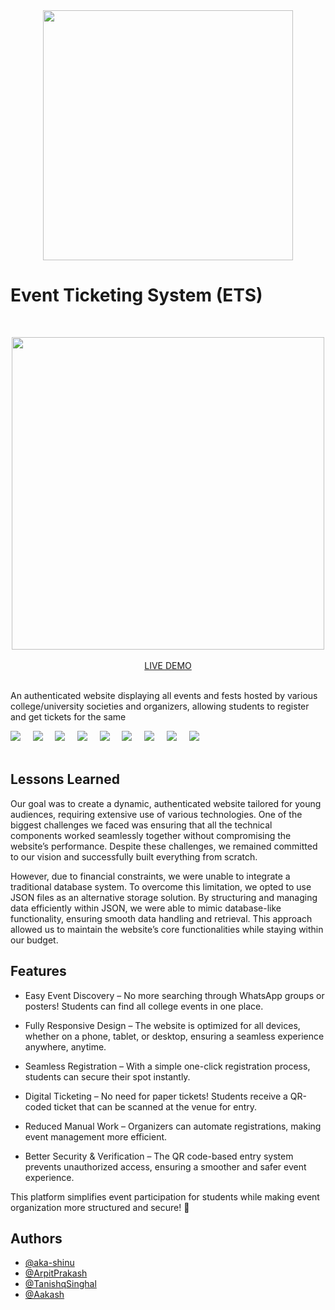 
<div align="center"> 
<img src="https://raw.githubusercontent.com//aka-shinu/DUHACKS4.0/master/default.png" width="400" >
</div>


#  Event Ticketing System (ETS)
&nbsp;&nbsp;&nbsp;&nbsp;
<div align="center"> 
<img src="https://raw.githubusercontent.com//aka-shinu/DUHACKS4.0/master/assets/preview.gif" width="500" >
</div>
&nbsp;&nbsp;&nbsp;&nbsp;
<div align='center'>
<span><a href='https://event.lethrach.me'>LIVE DEMO</a></span>
</div>&nbsp;

An authenticated website displaying all events and fests hosted by various college/university societies and organizers, allowing students to register and get tickets for the same


<div style='width: 400px'>
 <img  src='https://skillicons.dev/icons?i=js'>&nbsp;&nbsp;&nbsp;&nbsp;
 <img  src='https://skillicons.dev/icons?i=react'>&nbsp;&nbsp;&nbsp;&nbsp;
 <img  src='https://skillicons.dev/icons?i=nodejs'>&nbsp;&nbsp;&nbsp;&nbsp;
 <img  src='https://skillicons.dev/icons?i=webpack'>&nbsp;&nbsp;&nbsp;&nbsp;
 <img  src='https://skillicons.dev/icons?i=vuejs'>&nbsp;&nbsp;&nbsp;&nbsp;
 <img  src='https://skillicons.dev/icons?i=git'>&nbsp;&nbsp;&nbsp;&nbsp;
 <img  src='https://skillicons.dev/icons?i=express'>&nbsp;&nbsp;&nbsp;&nbsp;
 <img  src='https://skillicons.dev/icons?i=css'>&nbsp;&nbsp;&nbsp;&nbsp;
 <img  src='https://skillicons.dev/icons?i=html'>&nbsp;&nbsp;&nbsp;&nbsp;
</div>&nbsp;&nbsp;



## Lessons Learned

Our goal was to create a dynamic, authenticated website tailored for young audiences, requiring extensive use of various technologies. One of the biggest challenges we faced was ensuring that all the technical components worked seamlessly together without compromising the website’s performance. Despite these challenges, we remained committed to our vision and successfully built everything from scratch.

However, due to financial constraints, we were unable to integrate a traditional database system. To overcome this limitation, we opted to use JSON files as an alternative storage solution. By structuring and managing data efficiently within JSON, we were able to mimic database-like functionality, ensuring smooth data handling and retrieval. This approach allowed us to maintain the website’s core functionalities while staying within our budget.
## Features

- Easy Event Discovery – No more searching through WhatsApp groups or posters! Students can find all college events in one place.

- Fully Responsive Design – The website is optimized for all devices, whether on a phone, tablet, or desktop, ensuring a seamless experience anywhere, anytime.

- Seamless Registration – With a simple one-click registration process, students can secure their spot instantly.

- Digital Ticketing – No need for paper tickets! Students receive a QR-coded ticket that can be scanned at the venue for entry.

- Reduced Manual Work – Organizers can automate registrations, making event management more efficient.

- Better Security & Verification – The QR code-based entry system prevents unauthorized access, ensuring a smoother and safer event experience.

This platform simplifies event participation for students while making event organization more structured and secure! 🚀




## Authors

- [@aka-shinu](https://www.github.com/aka-shinu)
- [@ArpitPrakash](https://www.github.com/aka-shinu)
- [@TanishqSinghal](https://www.github.com/aka-shinu)
- [@Aakash](https://www.github.com/aka-shinu)

